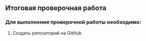 ## Итоговая проверочная работа

### Для выполнения проверочной работы необходимо:

1. Создать репозиторий на GitHub